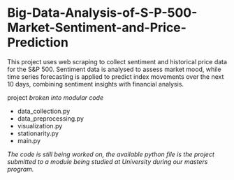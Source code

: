 # Big-Data-Analysis-of-S-P-500-Market-Sentiment-and-Price-Prediction
This project uses web scraping to collect sentiment and historical price data for the S&amp;P 500. Sentiment data is analysed to assess market mood, while time series forecasting is applied to predict index movements over the next 10 days, combining sentiment insights with financial analysis.


project *broken into modular code*
- data_collection.py
- data_preprocessing.py
- visualization.py
- stationarity.py
- main.py



*The code is still being worked on, the available python file is the project submitted to a module being studied at University during our masters program.*
